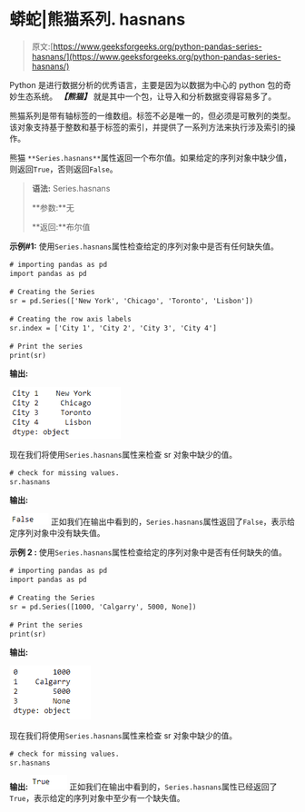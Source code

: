 # 蟒蛇|熊猫系列. hasnans

> 原文:[https://www.geeksforgeeks.org/python-pandas-series-hasnans/](https://www.geeksforgeeks.org/python-pandas-series-hasnans/)

Python 是进行数据分析的优秀语言，主要是因为以数据为中心的 python 包的奇妙生态系统。 ***【熊猫】*** 就是其中一个包，让导入和分析数据变得容易多了。

熊猫系列是带有轴标签的一维数组。标签不必是唯一的，但必须是可散列的类型。该对象支持基于整数和基于标签的索引，并提供了一系列方法来执行涉及索引的操作。

熊猫 `**Series.hasnans**`属性返回一个布尔值。如果给定的序列对象中缺少值，则返回`True`，否则返回`False`。

> **语法:** Series.hasnans
> 
> **参数:**无
> 
> **返回:**布尔值

**示例#1:** 使用`Series.hasnans`属性检查给定的序列对象中是否有任何缺失值。

```
# importing pandas as pd
import pandas as pd

# Creating the Series
sr = pd.Series(['New York', 'Chicago', 'Toronto', 'Lisbon'])

# Creating the row axis labels
sr.index = ['City 1', 'City 2', 'City 3', 'City 4'] 

# Print the series
print(sr)
```

**输出:**

![](img/4b2772771d6fb5d72c2864e9efa9f66a.png)

现在我们将使用`Series.hasnans`属性来检查 sr 对象中缺少的值。

```
# check for missing values.
sr.hasnans
```

**输出:**

![](img/d733eee54c89db977a9fbba367aa5046.png)
正如我们在输出中看到的，`Series.hasnans`属性返回了`False`，表示给定序列对象中没有缺失值。

**示例 2 :** 使用`Series.hasnans`属性检查给定的序列对象中是否有任何缺失的值。

```
# importing pandas as pd
import pandas as pd

# Creating the Series
sr = pd.Series([1000, 'Calgarry', 5000, None])

# Print the series
print(sr)
```

**输出:**

![](img/b1bc4d65dba6ebeefd2dc7b85e74388a.png)

现在我们将使用`Series.hasnans`属性来检查 sr 对象中缺少的值。

```
# check for missing values.
sr.hasnans
```

**输出:**
![](img/c63f2d868e75bc843fb1e5d2bb81cbe8.png)
正如我们在输出中看到的，`Series.hasnans`属性已经返回了`True`，表示给定的序列对象中至少有一个缺失值。